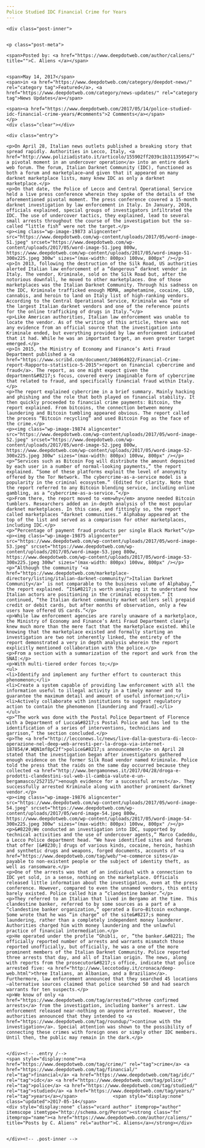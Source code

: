 ```yaml
---
Police Studied IDC Financial Crime for Years
---
```

<article class="post-listing post-19864 post type-post status-publish format-standard has-post-thumbnail hentry category-deepdot-news category-news-updates tag-crime tag-financial tag-idc tag-police tag-studied tag-years">
    
    <div class="post-inner">
    
    
    <p class="post-meta">
    
    <span>Posted by: <a href="https://www.deepdotweb.com/author/caliens/" title="">C. Aliens </a></span>
    
    
    <span>May 14, 2017</span>
    <span>in <a href="https://www.deepdotweb.com/category/deepdot-news/" rel="category tag">Featured</a>, <a href="https://www.deepdotweb.com/category/news-updates/" rel="category tag">News Updates</a></span>
    
    <span><a href="https://www.deepdotweb.com/2017/05/14/police-studied-idc-financial-crime-years/#comments">2 Comments</a></span>
    </p>
    <div class="clear"></div>
    
    <div class="entry">
    
    <p>On April 28, Italian news outlets published a breaking story that spread rapidly. Authorities in Lecco, Italy, <a href="http://www.poliziadistato.it/articolo/155902ff2039c1b311359547">announced a pivotal moment in an undercover operation</a> into an entire dark web forum. The forum, Italian Darknet Community (IDC), functioned as both a forum and marketplace—and given that it appeared on many darknet marketplace lists, many knew IDC as only a darknet marketplace.</p>
    <p>On that date, the Police of Lecco and Central Operational Service held a live press conference wherein they spoke of the details of the aforementioned pivotal moment. The press conference covered a 15-month darknet investigation by law enforcement in Italy. In January, 2016, officials explained, special groups of investigators infiltrated the IDC. The use of undercover tactics, they explained, lead to several small arrests throughout the course of the investigation but the so-called “little fish” were not the target.</p>
    <p><img class="wp-image-19873 aligncenter" src="https://www.deepdotweb.com/wp-content/uploads/2017/05/word-image-51.jpeg" srcset="https://www.deepdotweb.com/wp-content/uploads/2017/05/word-image-51.jpeg 800w, https://www.deepdotweb.com/wp-content/uploads/2017/05/word-image-51-300x225.jpeg 300w" sizes="(max-width: 800px) 100vw, 800px" /></p>
    <p>In 2013, following the destruction of the Silk Road, US authorities alerted Italian law enforcement of a “dangerous” darknet vendor in Italy. The vendor, Kriminale, sold on the Silk Road but, after the notorious downfall, he moved to other marketplaces. One of those marketplaces was the Italian Darknet Community. Through his sadness on the IDC, Kriminale trafficked enough MDMA, amphetamine, cocaine, LSD, cannabis, and heroin to land on Italy list of high-ranking vendors. According to the Central Operational Service, Kriminale was “one of the largest Italian darknet vendors and one of the reference points for the online trafficking of drugs in Italy.”</p>
    <p>Like American authorities, Italian law enforcement was unable to locate the vendor. As of the writing of this article, there was not any evidence from an official source that the investigation into Kriminale ended, but everything provided by law enforcement indicated that it had. While he was an important target, an even greater target emerged.</p>
    <p>In 2015, the Ministry of Economy and Finance’s Anti Fraud Department published a <a href="https://www.scribd.com/document/346964922/Financial-Crime-report-Rapporto-statistico-5-2015">report on financial cybercrime and fraud</a>. The report, as one might expect given the department&#8217;s focus, covered every imaginable form of cybercrime that related to fraud, and specifically financial fraud within Italy.</p>
    <p>The report explained cybercrime in a brief summary. Mainly hacking and phishing and the role that both played on financial stability. It then quickly proceeded to financial crime payments: Bitcoin, the report explained. From bitcoins, the connection between money laundering and Bitcoin tumbling appeared obvious. The report called the process “Bitcoin recycling” and used Bitcoin Fog as the face of the crime.</p>
    <p><img class="wp-image-19874 aligncenter" src="https://www.deepdotweb.com/wp-content/uploads/2017/05/word-image-52.jpeg" srcset="https://www.deepdotweb.com/wp-content/uploads/2017/05/word-image-52.jpeg 800w, https://www.deepdotweb.com/wp-content/uploads/2017/05/word-image-52-300x225.jpeg 300w" sizes="(max-width: 800px) 100vw, 800px" /></p>
    <p>“Services such as Bitcoin Fog will distribute the amount deposited by each user in a number of normal-looking payments,” the report explained. “Some of these platforms exploit the level of anonymity offered by the Tor Network. The cybercrime-as-a-service model is a popularity in the criminal ecosystem.” (Edited for clarity. Note that the report referred to any Bitcoin blending service, including online gambling, as a “cybercrime-as-a-service.”</p>
    <p>From there, the report moved to <em>why</em> anyone needed Bitcoin tumblers. Researchers added an in-depth analysis of the most popular darknet marketplaces. In this case, and fittingly so, the report called marketplaces “darknet communities.” Alphabay appeared at the top of the list and served as a comparison for other marketplaces, including IDC.</p>
    <p>“Percentage of payment fraud products per single Black Market”</p>
    <p><img class="wp-image-19875 aligncenter" src="https://www.deepdotweb.com/wp-content/uploads/2017/05/word-image-53.jpeg" srcset="https://www.deepdotweb.com/wp-content/uploads/2017/05/word-image-53.jpeg 800w, https://www.deepdotweb.com/wp-content/uploads/2017/05/word-image-53-300x225.jpeg 300w" sizes="(max-width: 800px) 100vw, 800px" /></p>
    <p>“Although the community ‘<a href="https://www.deepdotweb.com/marketplace-directory/listing/italian-darknet-community/">Italian Darknet Community</a>’ is not comparable to the business volume of Alphabay,” the report explained. “It&#8217;s worth analyzing it to understand how Italian actors are positioning in the criminal ecosystem.” It continued, “the Italian darknet community market sellers sell prepaid credit or debit cards, but after months of observation, only a few users have offered US cards.”</p>
    <p>While law enforcement agencies are rarely unaware of a marketplace, the Ministry of Economy and Finance’s Anti Fraud Department clearly knew much more than the mere fact that the marketplace existed. While knowing that the marketplace existed and formally starting an investigation are two not inherently linked, the entirety of the report demonstrated a very in depth analysis wherein the report explicitly mentioned collaboration with the police.</p>
    <p>From a section with a summarization of the report and work from the SNAI:</p>
    <p>With multi-tiered order forces to;</p>
    <ul>
    <li>Identify and implement any further effort to counteract this phenomenon;</li>
    <li>Create a system capable of providing law enforcement with all the information useful to illegal activity in a timely manner and to guarantee the maximum detail and amount of useful information;</li>
    <li>Actively collaborate with institutions to suggest regulatory action to contain the phenomenon [laundering and fraud].</li>
    </ul>
    <p>“The work was done with the Postal Police Department of Florence with a Department of Lucca&#8217;s Postal Police and has led to the identification of a series of interventions, technicians and garrison,” the section concluded.</p>
    <p>The <a href="http://lecconews.lc/news/live-dalla-questura-di-lecco-operazione-nel-deep-web-arresti-per-la-droga-via-internet-187854/#.WQN1mf8pC2f">police&#8217;s announcement</a> on April 28 stated that the investigation began after investigators gathered enough evidence on the former Silk Road vendor named Kriminale. Police told the press that the raids on the same day occurred because they collected <a href="http://www.bergamonews.it/2017/04/28/droga-e-prodotti-clandestini-sul-web-il-cambia-valute-e-un-bergamasco/252715/">enough evidence for a successful arrest</a>. They successfully arrested Kriminale along with another prominent darknet vendor.</p>
    <p><img class="wp-image-19876 aligncenter" src="https://www.deepdotweb.com/wp-content/uploads/2017/05/word-image-54.jpeg" srcset="https://www.deepdotweb.com/wp-content/uploads/2017/05/word-image-54.jpeg 800w, https://www.deepdotweb.com/wp-content/uploads/2017/05/word-image-54-300x225.jpeg 300w" sizes="(max-width: 800px) 100vw, 800px" /></p>
    <p>&#8220;We conducted an investigation into IDC, supported by technical activities and the use of undercover agents,” Marco Cadeddu, a Lecco Police department head. “We have identified sites and forums that offer [&#8230;] drugs of various kinds, cocaine, heroin, hashish and synthetic drugs and weapons, forged documents, accounts of <a href="https://www.deepdotweb.com/tag/web/">e-commerce sites</a> payable to non-existent people or the subject of identity theft, as well as ransomware.</p>
    <p>One of the arrests was that of an individual with a connection to IDC yet sold, in a sense, nothing on the marketplace. Officials released little information about the investigation, even at the press conference. However, compared to even the unnamed vendors, this entity barely existed. Police called him a “clandestine banker.”</p>
    <p>They referred to an Italian that lived in Bergamo at the time. This clandestine banker, referred to by some sources as a part of a “clandestine banker organization,“ operated a Euro–Bitcoin exchange. Some wrote that he was “in charge” of the site&#8217;s money laundering, rather than a completely independent money launderer. Authorities charged him with money laundering and the unlawful practice of financial intermediation.</p>
    <p>He operated under the profile “Ghibli, or, ”the banker.&#8221; The officially reported number of arrests and warrants mismatch those reported unofficially, but officially, he was a one of the more prominent members of the Italian Darknet Community. Police reported three arrests that day, and all of Italian origin. The news, along with reports from the prosecutor&#8217;s office, indicate that police arrested five: <a href="http://www.leccotoday.it/cronaca/deep-web.html">three Italians, an Albanian, and a Brazilian</a>. Furthermore, law enforcement announced that they searched 45 locations—alternative sources claimed that police searched 50 and had search warrants for ten suspects.</p>
    <p>We know of only <a href="https://www.deepdotweb.com/tag/arrested/">three confirmed arrests</a> from the investigation, including banker’s arrest. Law enforcement released near-nothing on anyone arrested. However, the authorities announced that they intended to <a href="https://www.deepdotweb.com/tag/roundup/">continue with the investigation</a>. Special attention was shown to the possibility of connecting these crimes with foreign ones or simply other IDC members. Until then, the public may remain in the dark.</p>
    
    
    </div><!-- .entry /-->
    <span style="display:none"><a href="https://www.deepdotweb.com/tag/crime/" rel="tag">crime</a> <a href="https://www.deepdotweb.com/tag/financial/" rel="tag">financial</a> <a href="https://www.deepdotweb.com/tag/idc/" rel="tag">idc</a> <a href="https://www.deepdotweb.com/tag/police/" rel="tag">police</a> <a href="https://www.deepdotweb.com/tag/studied/" rel="tag">studied</a> <a href="https://www.deepdotweb.com/tag/years/" rel="tag">years</a></span>				<span style="display:none" class="updated">2017-05-14</span>
    <div style="display:none" class="vcard author" itemprop="author" itemscope itemtype="http://schema.org/Person"><strong class="fn" itemprop="name"><a href="https://www.deepdotweb.com/author/caliens/" title="Posts by C. Aliens" rel="author">C. Aliens</a></strong></div>
    
    
    </div><!-- .post-inner -->
</article><!-- .post-listing -->

